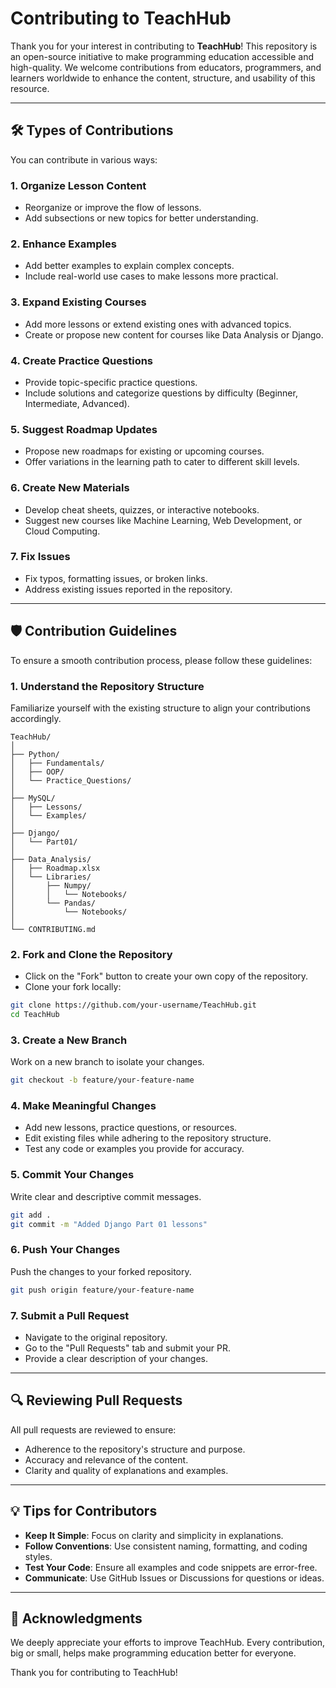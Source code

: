 # Contributing to TeachHub  

Thank you for your interest in contributing to **TeachHub**! This repository is an open-source initiative to make programming education accessible and high-quality. We welcome contributions from educators, programmers, and learners worldwide to enhance the content, structure, and usability of this resource.  

---

## 🛠️ Types of Contributions  

You can contribute in various ways:  

### 1. **Organize Lesson Content**  
- Reorganize or improve the flow of lessons.  
- Add subsections or new topics for better understanding.  

### 2. **Enhance Examples**  
- Add better examples to explain complex concepts.  
- Include real-world use cases to make lessons more practical.  

### 3. **Expand Existing Courses**  
- Add more lessons or extend existing ones with advanced topics.  
- Create or propose new content for courses like Data Analysis or Django.  

### 4. **Create Practice Questions**  
- Provide topic-specific practice questions.  
- Include solutions and categorize questions by difficulty (Beginner, Intermediate, Advanced).  

### 5. **Suggest Roadmap Updates**  
- Propose new roadmaps for existing or upcoming courses.  
- Offer variations in the learning path to cater to different skill levels.  

### 6. **Create New Materials**  
- Develop cheat sheets, quizzes, or interactive notebooks.  
- Suggest new courses like Machine Learning, Web Development, or Cloud Computing.  

### 7. **Fix Issues**  
- Fix typos, formatting issues, or broken links.  
- Address existing issues reported in the repository.  

---

## 🛡️ Contribution Guidelines  

To ensure a smooth contribution process, please follow these guidelines:  

### 1. **Understand the Repository Structure**  
Familiarize yourself with the existing structure to align your contributions accordingly.  

```plaintext  
TeachHub/  
│  
├── Python/  
│   ├── Fundamentals/  
│   ├── OOP/  
│   └── Practice_Questions/  
│  
├── MySQL/  
│   ├── Lessons/  
│   └── Examples/  
│  
├── Django/  
│   └── Part01/  
│  
├── Data_Analysis/  
│   ├── Roadmap.xlsx  
│   └── Libraries/  
│       ├── Numpy/  
│       │   └── Notebooks/  
│       └── Pandas/  
│           └── Notebooks/  
│  
└── CONTRIBUTING.md  
```  

### 2. **Fork and Clone the Repository**  
- Click on the "Fork" button to create your own copy of the repository.  
- Clone your fork locally:  

```bash  
git clone https://github.com/your-username/TeachHub.git  
cd TeachHub  
```  

### 3. **Create a New Branch**  
Work on a new branch to isolate your changes.  

```bash  
git checkout -b feature/your-feature-name  
```  

### 4. **Make Meaningful Changes**  
- Add new lessons, practice questions, or resources.  
- Edit existing files while adhering to the repository structure.  
- Test any code or examples you provide for accuracy.  

### 5. **Commit Your Changes**  
Write clear and descriptive commit messages.  

```bash  
git add .  
git commit -m "Added Django Part 01 lessons"  
```  

### 6. **Push Your Changes**  
Push the changes to your forked repository.  

```bash  
git push origin feature/your-feature-name  
```  

### 7. **Submit a Pull Request**  
- Navigate to the original repository.  
- Go to the "Pull Requests" tab and submit your PR.  
- Provide a clear description of your changes.  

---

## 🔍 Reviewing Pull Requests  

All pull requests are reviewed to ensure:  
- Adherence to the repository's structure and purpose.  
- Accuracy and relevance of the content.  
- Clarity and quality of explanations and examples.  

---

## 💡 Tips for Contributors  

- **Keep It Simple**: Focus on clarity and simplicity in explanations.  
- **Follow Conventions**: Use consistent naming, formatting, and coding styles.  
- **Test Your Code**: Ensure all examples and code snippets are error-free.  
- **Communicate**: Use GitHub Issues or Discussions for questions or ideas.  

---

## 🤝 Acknowledgments  

We deeply appreciate your efforts to improve TeachHub. Every contribution, big or small, helps make programming education better for everyone.  

Thank you for contributing to TeachHub!  
